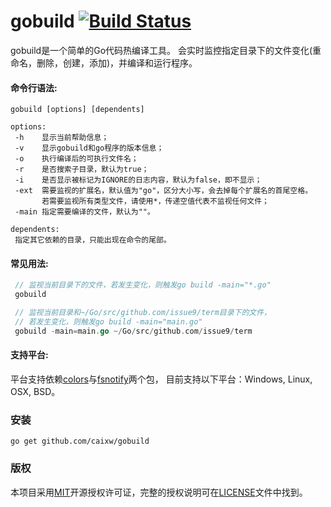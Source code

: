 gobuild [![Build Status](https://travis-ci.org/caixw/gobuild.svg?branch=master)](https://travis-ci.org/caixw/gobuild)
======

gobuild是一个简单的Go代码热编译工具。
会实时监控指定目录下的文件变化(重命名，删除，创建，添加)，并编译和运行程序。


#### 命令行语法:
```shell
gobuild [options] [dependents]

options:
 -h    显示当前帮助信息；
 -v    显示gobuild和go程序的版本信息；
 -o    执行编译后的可执行文件名；
 -r    是否搜索子目录，默认为true；
 -i    是否显示被标记为IGNORE的日志内容，默认为false，即不显示；
 -ext  需要监视的扩展名，默认值为"go"，区分大小写，会去掉每个扩展名的首尾空格。
       若需要监视所有类型文件，请使用*，传递空值代表不监视任何文件；
 -main 指定需要编译的文件，默认为""。

dependents:
 指定其它依赖的目录，只能出现在命令的尾部。
```


#### 常见用法:
```go
 // 监视当前目录下的文件，若发生变化，则触发go build -main="*.go"
 gobuild

 // 监视当前目录和~/Go/src/github.com/issue9/term目录下的文件，
 // 若发生变化，则触发go build -main="main.go"
 gobuild -main=main.go ~/Go/src/github.com/issue9/term
```


#### 支持平台:

平台支持依赖[colors](https://github.com/issue9/term)与[fsnotify](https://gopkg.in/fsnotify.v1)两个包，
目前支持以下平台：Windows, Linux, OSX, BSD。


### 安装

```shell
go get github.com/caixw/gobuild
```


### 版权

本项目采用[MIT](http://opensource.org/licenses/MIT)开源授权许可证，完整的授权说明可在[LICENSE](LICENSE)文件中找到。
